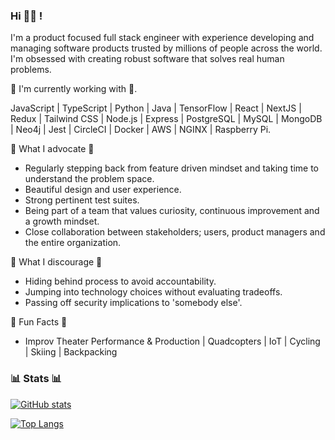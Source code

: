 <!--
**jbframe/jbframe** is a ✨ _special_ ✨ repository because its `README.md` (this file) appears on your GitHub profile.

Here are some ideas to get you started:

- 🔭 I’m currently working on ...
- 🌱 I’m currently learning ...
- 👯 I’m looking to collaborate on ...
- 🤔 I’m looking for help with ...
- 💬 Ask me about ...
- 📫 How to reach me: ...
- 😄 Pronouns: ...
- ⚡ Fun fact: ...
-->
### Hi  👨‍💻 !

I'm a product focused full stack engineer with experience developing and managing software products trusted by millions of people across the world. I'm obsessed with creating robust software that solves real human problems.

🔭  I'm currently working with  🔭.
  
JavaScript | TypeScript | Python | Java | TensorFlow | React | NextJS | Redux | Tailwind CSS | Node.js | Express | PostgreSQL | MySQL | MongoDB | Neo4j | Jest | CircleCI | Docker | AWS | NGINX | Raspberry Pi.

🌱  What I advocate  🌱
- Regularly stepping back from feature driven mindset and taking time to understand the problem space.
- Beautiful design and user experience.
- Strong pertinent test suites.
- Being part of a team that values curiosity, continuous improvement and a growth mindset.
- Close collaboration between stakeholders; users, product managers and the entire organization.

🤔  What I discourage  🤔
- Hiding behind process to avoid accountability.
- Jumping into technology choices without evaluating tradeoffs.
- Passing off security implications to 'somebody else'.

🎉  Fun Facts  🎉
- Improv Theater Performance & Production | Quadcopters | IoT | Cycling | Skiing | Backpacking


### 📊  Stats  📊

[![GitHub stats](https://github-readme-stats.vercel.app/api?username=jbframe&layout=compact&theme=react&count_private=true)](https://github.com/anuraghazra/github-readme-stats)

[![Top Langs](https://github-readme-stats.vercel.app/api/top-langs/?username=jbframe&layout=compact&theme=react)](https://github.com/anuraghazra/github-readme-stats)
